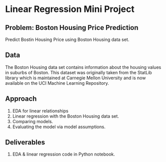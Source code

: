 # Linear Regression Mini Project


## Problem: Boston Housing Price Prediction
Predict Bostin Housing Price using Boston Housing data set.

## Data
The Boston Housing data set contains information about the housing values in suburbs of Boston. This dataset was originally taken from the StatLib library which is maintained at Carnegie Mellon University and is now available on the UCI Machine Learning Repository.


## Approach
1. EDA for linear relationships
2. Linear regression with the Boston Housing data set.
3. Comparing models.
4. Evaluating the model via model assumptions.

## Deliverables
1. EDA & linear regression code in Python notebook.
